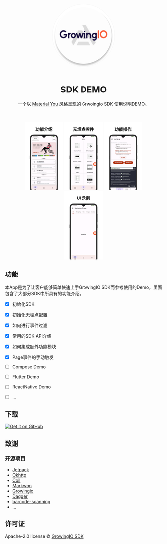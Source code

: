 
<div align="center">  
    <img width="200" height="200" style="display: block; border: 1px solid #f5f5f5; border-radius: 9999px;" src="https://raw.githubusercontent.com/growingio/growingio-sdk-android-demo/master/app/src/main/res/mipmap-xxxhdpi/ic_launcher_round.png">  
</div> 
<br>  
<div align="center">  
    <h1>SDK DEMO</h1>  
    <p>一个以 <a target="_blank" href="https://m3.material.io/">Material You</a> 风格呈现的 Grwoingio SDK 使用说明DEMO。</p>  
    <br/>  
    <br/>  
    <img src="https://raw.githubusercontent.com/growingio/growingio-sdk-android-demo/master/images/feature.jpg" width="24.5%" alt="feature" />  
    <img src="https://raw.githubusercontent.com/growingio/growingio-sdk-android-demo/master/images/ui.jpg" width="24.5%" alt="ui" />  
    <img src="https://raw.githubusercontent.com/growingio/growingio-sdk-android-demo/master/images/logcat.jpg" width="24.5%" alt="feature" />  
    <img src="https://raw.githubusercontent.com/growingio/growingio-sdk-android-demo/master/images/detail.jpg" width="24.5%" alt="feature" />  

</div>  

## 功能

本App是为了让客户能够简单快速上手GrowingIO SDK而参考使用的Demo，里面包含了大部分SDK中所具有的功能介绍。

- [x] 初始化SDK
- [x] 初始化无埋点配置
- [x] 如何进行事件过滤
- [x] 常用的SDK API介绍
- [x] 如何集成额外功能模块
- [x] Page事件的手动触发
- [ ] Compose Demo
- [ ] Flutter Demo
- [ ] ReactNative Demo
- [ ] ...


## 下载

[<img src="https://s1.ax1x.com/2023/01/12/pSu1a36.png" alt="Get it on GitHub" height="80">](https://github.com/growingio/growingio-sdk-android-demo/releases)

## 致谢

### 开源项目

- [Jetpack](https://developer.android.google.cn/jetpack/androidx/explorer?hl=en&case=all)
- [Okhttp](https://square.github.io/okhttp/)
- [Coil](https://coil-kt.github.io/coil/)
- [Markwon](https://github.com/noties/Markwon/)
- [Growingio](https://github.com/growingio/)
- [Dagger](https://github.com/google/dagger)
- [barcode-scanning](https://developers.google.com/ml-kit/vision/barcode-scanning/android)
- ...

## 许可证

Apache-2.0 license © [GrowingIO SDK](https://github.com/growingio/growingio-sdk-android-demo/blob/master/LICENSE)
